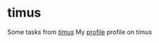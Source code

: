 # timus
Some tasks from [*timus*](https://acm.timus.ru/)
My [profile](https://acm.timus.ru/author.aspx?id=334141) profile on timus
